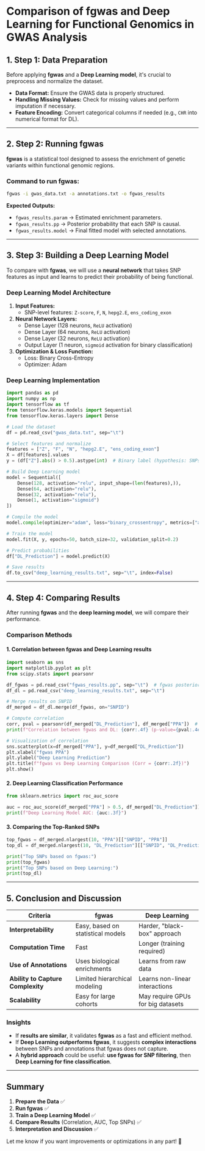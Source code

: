 # Comparison of fgwas and Deep Learning for Functional Genomics in GWAS Analysis

## 1. Step 1: Data Preparation
Before applying **fgwas** and a **Deep Learning model**, it's crucial to preprocess and normalize the dataset.

- **Data Format:** Ensure the GWAS data is properly structured.
- **Handling Missing Values:** Check for missing values and perform imputation if necessary.
- **Feature Encoding:** Convert categorical columns if needed (e.g., `CHR` into numerical format for DL).

---

## 2. Step 2: Running fgwas
**fgwas** is a statistical tool designed to assess the enrichment of genetic variants within functional genomic regions.

### Command to run fgwas:
```bash
fgwas -i gwas_data.txt -a annotations.txt -o fgwas_results
```
**Expected Outputs:**
- `fgwas_results.param` → Estimated enrichment parameters.
- `fgwas_results.pp` → Posterior probability that each SNP is causal.
- `fgwas_results.model` → Final fitted model with selected annotations.

---

## 3. Step 3: Building a Deep Learning Model
To compare with **fgwas**, we will use a **neural network** that takes SNP features as input and learns to predict their probability of being functional.

### Deep Learning Model Architecture
1. **Input Features:**
   - SNP-level features: `Z-score`, `F`, `N`, `hepg2.E`, `ens_coding_exon`
2. **Neural Network Layers:**
   - Dense Layer (128 neurons, `ReLU` activation)
   - Dense Layer (64 neurons, `ReLU` activation)
   - Dense Layer (32 neurons, `ReLU` activation)
   - Output Layer (1 neuron, `sigmoid` activation for binary classification)
3. **Optimization & Loss Function:**
   - Loss: Binary Cross-Entropy
   - Optimizer: Adam

### Deep Learning Implementation
```python
import pandas as pd
import numpy as np
import tensorflow as tf
from tensorflow.keras.models import Sequential
from tensorflow.keras.layers import Dense

# Load the dataset
df = pd.read_csv("gwas_data.txt", sep="\t")

# Select features and normalize
features = ["Z", "F", "N", "hepg2.E", "ens_coding_exon"]
X = df[features].values
y = (df["Z"].abs() > 0.5).astype(int)  # Binary label (hypothesis: SNPs with high Z-score are more significant)

# Build Deep Learning model
model = Sequential([
    Dense(128, activation="relu", input_shape=(len(features),)),
    Dense(64, activation="relu"),
    Dense(32, activation="relu"),
    Dense(1, activation="sigmoid")
])

# Compile the model
model.compile(optimizer="adam", loss="binary_crossentropy", metrics=["accuracy"])

# Train the model
model.fit(X, y, epochs=50, batch_size=32, validation_split=0.2)

# Predict probabilities
df["DL_Prediction"] = model.predict(X)

# Save results
df.to_csv("deep_learning_results.txt", sep="\t", index=False)
```

---

## 4. Step 4: Comparing Results
After running **fgwas** and the **deep learning model**, we will compare their performance.

### Comparison Methods
#### 1. Correlation between fgwas and Deep Learning results
```python
import seaborn as sns
import matplotlib.pyplot as plt
from scipy.stats import pearsonr

df_fgwas = pd.read_csv("fgwas_results.pp", sep="\t")  # fgwas posterior probabilities
df_dl = pd.read_csv("deep_learning_results.txt", sep="\t")

# Merge results on SNPID
df_merged = df_dl.merge(df_fgwas, on="SNPID")

# Compute correlation
corr, pval = pearsonr(df_merged["DL_Prediction"], df_merged["PPA"])  # PPA = Posterior Probability of Association
print(f"Correlation between fgwas and DL: {corr:.4f} (p-value={pval:.4e})")

# Visualization of correlation
sns.scatterplot(x=df_merged["PPA"], y=df_merged["DL_Prediction"])
plt.xlabel("fgwas PPA")
plt.ylabel("Deep Learning Prediction")
plt.title(f"fgwas vs Deep Learning Comparison (Corr = {corr:.2f})")
plt.show()
```

#### 2. Deep Learning Classification Performance
```python
from sklearn.metrics import roc_auc_score

auc = roc_auc_score(df_merged["PPA"] > 0.5, df_merged["DL_Prediction"])
print(f"Deep Learning Model AUC: {auc:.3f}")
```

#### 3. Comparing the Top-Ranked SNPs
```python
top_fgwas = df_merged.nlargest(10, "PPA")[["SNPID", "PPA"]]
top_dl = df_merged.nlargest(10, "DL_Prediction"][["SNPID", "DL_Prediction"]]

print("Top SNPs based on fgwas:")
print(top_fgwas)
print("Top SNPs based on Deep Learning:")
print(top_dl)
```

---

## 5. Conclusion and Discussion
| Criteria | fgwas | Deep Learning |
|---------|---------|--------------|
| **Interpretability** | Easy, based on statistical models | Harder, "black-box" approach |
| **Computation Time** | Fast | Longer (training required) |
| **Use of Annotations** | Uses biological enrichments | Learns from raw data |
| **Ability to Capture Complexity** | Limited hierarchical modeling | Learns non-linear interactions |
| **Scalability** | Easy for large cohorts | May require GPUs for big datasets |

### Insights
- If **results are similar**, it validates **fgwas** as a fast and efficient method.
- If **Deep Learning outperforms fgwas**, it suggests **complex interactions** between SNPs and annotations that fgwas does not capture.
- A **hybrid approach** could be useful: **use fgwas for SNP filtering**, then **Deep Learning for fine classification**.

---

## Summary
1. **Prepare the Data** ✅
2. **Run fgwas** ✅
3. **Train a Deep Learning Model** ✅
4. **Compare Results** (Correlation, AUC, Top SNPs) ✅
5. **Interpretation and Discussion** ✅

Let me know if you want improvements or optimizations in any part! 🚀

